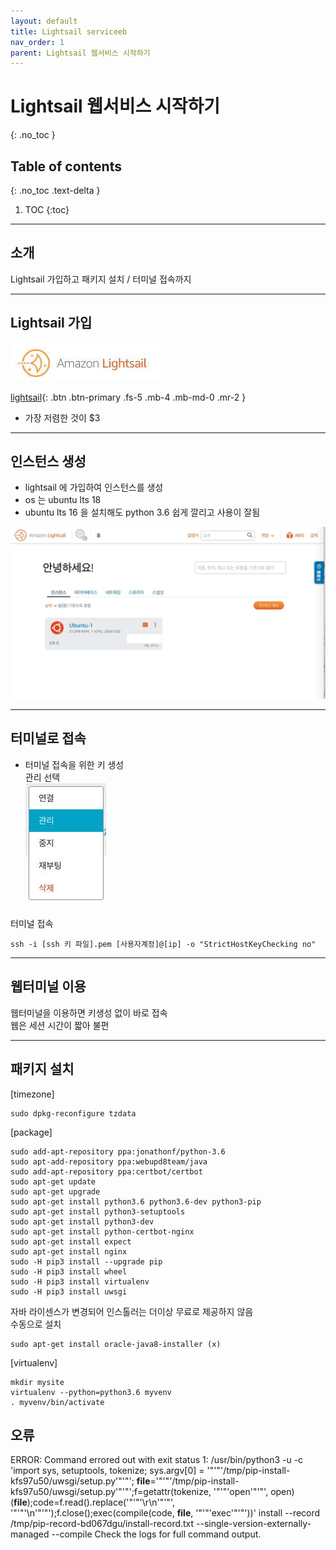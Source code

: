 ```yaml
---
layout: default
title: Lightsail serviceeb
nav_order: 1
parent: Lightsail 웹서비스 시작하기
---
```



# Lightsail 웹서비스 시작하기
{: .no_toc }

## Table of contents
{: .no_toc .text-delta }

1. TOC
{:toc}


---

## 소개

Lightsail 가입하고 패키지 설치 / 터미널 접속까지

---

## Lightsail 가입

![image](/assets/images/s2.jpeg)

[lightsail](http://lightsail.aws.amazon.com){: .btn .btn-primary .fs-5 .mb-4 .mb-md-0 .mr-2 }

-   가장 저렴한 것이 \$3

---

## 인스턴스 생성

-   lightsail 에 가입하여 인스턴스를 생성
-   os 는 ubuntu lts 18
-   ubuntu lts 16 을 설치해도 python 3.6 쉽게 깔리고 사용이 잘됨

![image](/assets/images/s3.jpeg)

---

## 터미널로 접속

-   터미널 접속을 위한 키 생성  
    관리 선택  
    ![image](/assets/images/s1.jpeg)

<div class="code-example" markdown="1">

터미널 접속

</div>
 
```
ssh -i [ssh 키 파일].pem [사용자계정]@[ip] -o "StrictHostKeyChecking no"
```

---

## 웹터미널 이용

웹터미널을 이용하면 키생성 없이 바로 접속  
웹은 세션 시간이 짧아 불편

---

## 패키지 설치

<div class="code-example" markdown="1">
[timezone]  
</div>

```
sudo dpkg-reconfigure tzdata
```

<div class="code-example" markdown="1">
[package]  
</div>

```
sudo add-apt-repository ppa:jonathonf/python-3.6
sudo apt-add-repository ppa:webupd8team/java
sudo add-apt-repository ppa:certbot/certbot
sudo apt-get update
sudo apt-get upgrade
sudo apt-get install python3.6 python3.6-dev python3-pip
sudo apt-get install python3-setuptools
sudo apt-get install python3-dev
sudo apt-get install python-certbot-nginx
sudo apt-get install expect
sudo apt-get install nginx
sudo -H pip3 install --upgrade pip
sudo -H pip3 install wheel
sudo -H pip3 install virtualenv
sudo -H pip3 install uwsgi
```

<div class="code-example" markdown="1">

자바 라이센스가 변경되어 인스톨러는 더이상 무료로 제공하지 않음  
수동으로 설치

</div>

```
sudo apt-get install oracle-java8-installer (x)
```

<div class="code-example" markdown="1">
[virtualenv]
</div>

```
mkdir mysite
virtualenv --python=python3.6 myvenv
. myvenv/bin/activate
```


## 오류

ERROR: Command errored out with exit status 1: /usr/bin/python3 -u -c 'import sys, setuptools, tokenize; sys.argv[0] = '"'"'/tmp/pip-install-kfs97u50/uwsgi/setup.py'"'"'; **file**='"'"'/tmp/pip-install-kfs97u50/uwsgi/setup.py'"'"';f=getattr(tokenize, '"'"'open'"'"', open)(**file**);code=f.read().replace('"'"'\r\n'"'"', '"'"'\n'"'"');f.close();exec(compile(code, **file**, '"'"'exec'"'"'))' install --record /tmp/pip-record-bd067dgu/install-record.txt --single-version-externally-managed --compile Check the logs for full command output.
